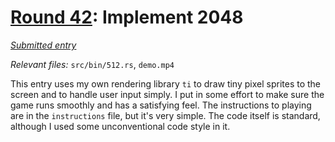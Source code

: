 # [Round 42](https://cg.esolangs.gay/42/): Implement 2048

[*Submitted entry*](https://cg.esolangs.gay/42/#)

*Relevant files:* `src/bin/512.rs`, `demo.mp4`

This entry uses my own rendering library `ti` to draw tiny pixel sprites to the screen
and to handle user input simply. I put in some effort to make sure the game runs smoothly
and has a satisfying feel. The instructions to playing are in the `instructions` file, 
but it's very simple. The code itself is standard, although I used some unconventional code
style in it.
